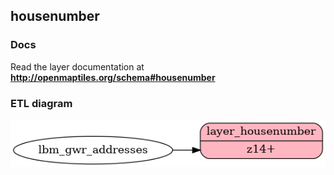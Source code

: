 ## housenumber

### Docs
Read the layer documentation at **http://openmaptiles.org/schema#housenumber**

### ETL diagram
![ETL diagram for poi](etl_diagram.png?raw=true)
